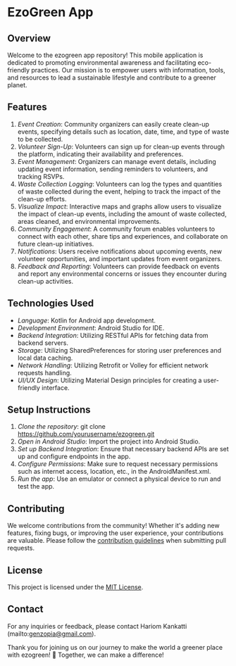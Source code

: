 # EzoGreen App

## Overview
Welcome to the ezogreen app repository! This mobile application is dedicated to promoting environmental awareness and facilitating eco-friendly practices. Our mission is to empower users with information, tools, and resources to lead a sustainable lifestyle and contribute to a greener planet.

## Features
1. *Event Creation*: Community organizers can easily create clean-up events, specifying details such as location, date, time, and type of waste to be collected.
2. *Volunteer Sign-Up*: Volunteers can sign up for clean-up events through the platform, indicating their availability and preferences.
3. *Event Management*: Organizers can manage event details, including updating event information, sending reminders to volunteers, and tracking RSVPs.
4. *Waste Collection Logging*: Volunteers can log the types and quantities of waste collected during the event, helping to track the impact of the clean-up efforts.
5. *Visualize Impact*: Interactive maps and graphs allow users to visualize the impact of clean-up events, including the amount of waste collected, areas cleaned, and environmental improvements.
6. *Community Engagement*: A community forum enables volunteers to connect with each other, share tips and experiences, and collaborate on future clean-up initiatives.
7. *Notifications*: Users receive notifications about upcoming events, new volunteer opportunities, and important updates from event organizers.
8. *Feedback and Reporting*: Volunteers can provide feedback on events and report any environmental concerns or issues they encounter during clean-up activities.

## Technologies Used
- *Language*: Kotlin for Android app development.
- *Development Environment*: Android Studio for IDE.
- *Backend Integration*: Utilizing RESTful APIs for fetching data from backend servers.
- *Storage*: Utilizing SharedPreferences for storing user preferences and local data caching.
- *Network Handling*: Utilizing Retrofit or Volley for efficient network requests handling.
- *UI/UX Design*: Utilizing Material Design principles for creating a user-friendly interface.

## Setup Instructions
1. *Clone the repository*: git clone https://github.com/yourusername/ezogreen.git
2. *Open in Android Studio*: Import the project into Android Studio.
3. *Set up Backend Integration*: Ensure that necessary backend APIs are set up and configure endpoints in the app.
4. *Configure Permissions*: Make sure to request necessary permissions such as internet access, location, etc., in the AndroidManifest.xml.
5. *Run the app*: Use an emulator or connect a physical device to run and test the app.

## Contributing
We welcome contributions from the community! Whether it's adding new features, fixing bugs, or improving the user experience, your contributions are valuable. Please follow the [contribution guidelines](CONTRIBUTING.md) when submitting pull requests.

## License
This project is licensed under the [MIT License](LICENSE).

## Contact
For any inquiries or feedback, please contact Hariom Kankatti (mailto:genzopia@gmail.com).

Thank you for joining us on our journey to make the world a greener place with ezogreen! 🌱 Together, we can make a difference!
